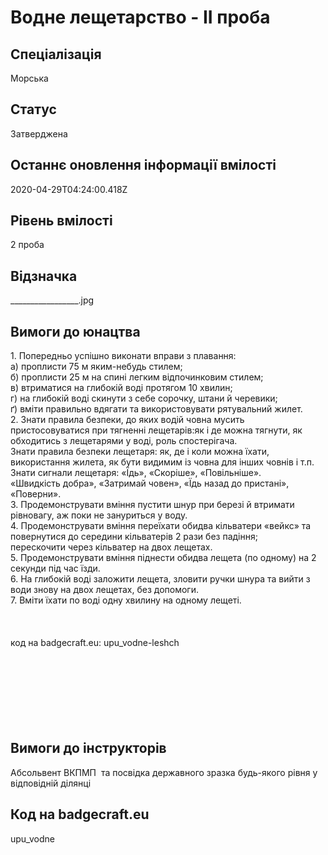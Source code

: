 # Водне лещетарство - ІІ проба

## Спеціалізація

Морська

## Статус

Затверджена

## Останнє оновлення інформації вмілості

2020-04-29T04:24:00.418Z

## Рівень вмілості

2 проба

## Відзначка

_________________.jpg

## Вимоги до юнацтва

<span>1. Попередньо успішно виконати вправи з плавання:<br>а) проплисти 75 м яким-небудь стилем;<br>б) проплисти 25 м на спині легким відпочинковим стилем;<br>в) втриматися на глибокій воді протягом 10 хвилин;<br>г) на глибокій воді скинути з себе сорочку, штани й черевики;<br>ґ) вміти правильно вдягати та використовувати рятувальний жилет.<br><span>2. Знати правила безпеки, до яких водій човна мусить пристосовуватися при тягненні лещетарів:як і де можна тягнути, як обходитись з лещетарями у воді, роль спостерігача.<br>Знати правила безпеки лещетаря: як, де і коли можна їхати,<br> використання жилета, як бути видимим із човна для інших човнів і т.п. Знати сигнали лещетаря: «Їдь», «Скоріше», «Повільніше». <br>«Швидкість добра», «Затримай човен», «Їдь назад до пристані», «Поверни».<br></span>3. Продемонструвати вміння пустити шнур при березі й втримати рівновагу, аж поки не зануриться у воду.<br><span>4. Продемонструвати вміння переїхати обидва кільватери «вейкс» та повернутися до середини кільватерів 2 рази без падіння; <br>перескочити через кільватер на двох лещетах.<br></span>5. Продемонструвати вміння піднести обидва лещета (по одному) на 2 секунди під час їзди.<br>6. На глибокій воді заложити лещета, зловити ручки шнура та вийти з води знову на двох лещетах, без допомоги.<br>7. Вміти їхати по воді одну хвилину на одному лещеті.<br></span><span><br><br><br>код на badgecraft.eu: upu_vodne-leshch</span><span><br><br><br><br><br><br><br><br></span>

## Вимоги до інструкторів

Абсольвент ВКПМП &nbsp;та посвідка державного зразка будь-якого рівня у відповідній ділянці

## Код на badgecraft.eu

upu_vodne
